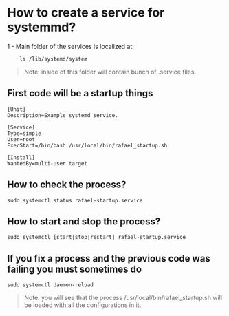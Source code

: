 # How to create a service for systemmd?

1 - Main folder of the services is localized at:
```
    ls /lib/systemd/system
```
> Note: inside of this folder will contain bunch of .service files.

## First code will be a startup things
``` 
[Unit]
Description=Example systemd service.

[Service]
Type=simple
User=root
ExecStart=/bin/bash /usr/local/bin/rafael_startup.sh

[Install]
WantedBy=multi-user.target
```

## How to check the process?
``` 
sudo systemctl status rafael-startup.service
```

## How to start and stop the process?
``` 
sudo systemctl [start|stop|restart] rafael-startup.service
```

## If you fix a process and the previous code was failing you must sometimes do
```
sudo systemctl daemon-reload
```

>Note: you will see that the process /usr/local/bin/rafael_startup.sh will be loaded with all the configurations in it.